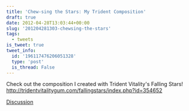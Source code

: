 ```yaml
---
title: 'Chew-sing the Stars: My Trident Composition'
draft: true
date: 2012-04-28T13:03:44+00:00
slug: '201204281303-chewsing-the-stars'
tags:
  - tweets
is_tweet: true
tweet_info:
  id: '196117476206051328'
  type: 'post'
  is_thread: False
---
```




Check out the composition I created with Trident Vitality's Falling Stars! <http://tridentvitalitygum.com/fallingstars/index.php?id=354652>

[Discussion](https://x.com/sytelus/status/196117476206051328)
